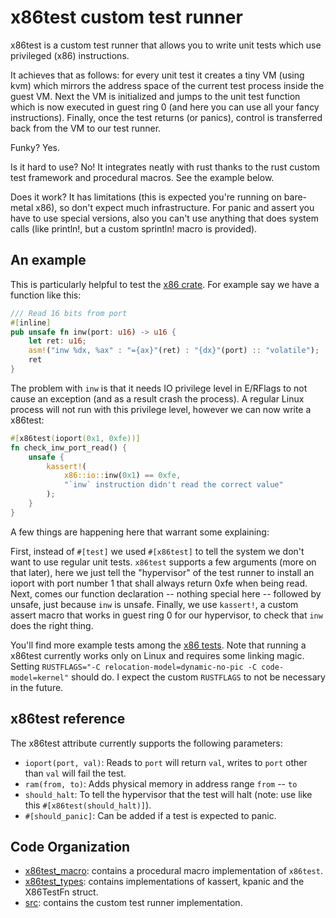# x86test custom test runner

x86test is a custom test runner that allows you to write unit tests which use
privileged (x86) instructions. 

It achieves that as follows: for every unit test it creates a tiny VM (using
kvm) which mirrors the address space of the current test process inside the
guest VM. Next the VM is initialized and jumps to the unit test function which
is now executed in guest ring 0 (and here you can use all your fancy
instructions). Finally, once the test returns (or panics), control is
transferred back from the VM to our test runner.

Funky? Yes. 

Is it hard to use? No! It integrates neatly with rust thanks to the rust custom
test framework and procedural macros. See the example below. 

Does it work? It has limitations (this is expected you're running on bare-metal
x86), so don't expect much infrastructure. For panic and assert you have to use
special versions, also you can't use anything that does system calls (like
println!, but a custom sprintln! macro is provided).

## An example

This is particularly helpful to test the [x86 crate](https://github.com/gz/rust-x86). 
For example say we have a function like this:

```rust
/// Read 16 bits from port
#[inline]
pub unsafe fn inw(port: u16) -> u16 {
    let ret: u16;
    asm!("inw %dx, %ax" : "={ax}"(ret) : "{dx}"(port) :: "volatile");
    ret
}
```

The problem with `inw` is that it needs IO privilege level in E/RFlags to not
cause an exception (and as a result crash the process). A regular Linux process
will not run with this privilege level, however we can now write a x86test:

```rust
#[x86test(ioport(0x1, 0xfe))]
fn check_inw_port_read() {
    unsafe {
        kassert!(
            x86::io::inw(0x1) == 0xfe,
            "`inw` instruction didn't read the correct value"
        );
    }
}
```

A few things are happening here that warrant some explaining:

First, instead of `#[test]` we used `#[x86test]` to tell the system we don't
want to use regular unit tests. `x86test` supports a few arguments (more on
that later), here we just tell the "hypervisor" of the test runner to install
an ioport with port number 1 that shall always return 0xfe when being read.
Next, comes our function declaration -- nothing special here -- followed by
unsafe, just because `inw` is unsafe. Finally, we use `kassert!`, a custom assert
macro that works in guest ring 0 for our hypervisor, to check that `inw` does
the right thing.

You'll find more example tests among the [x86 tests](../tests/kvm/bin.rs).
Note that running a x86test currently works only on Linux and requires some linking magic.
Setting `RUSTFLAGS="-C relocation-model=dynamic-no-pic -C code-model=kernel"` should do.
I expect the custom `RUSTFLAGS` to not be necessary in the future.

## x86test reference

The x86test attribute currently supports the following parameters:

* `ioport(port, val)`: Reads to `port` will return `val`, writes to `port` other than `val` will fail the test.
* `ram(from, to)`: Adds physical memory in address range `from` -- `to`
* `should_halt`: To tell the hypervisor that the test will halt (note: use like this `#[x86test(should_halt)]`).
* `#[should_panic]`: Can be added if a test is expected to panic.

## Code Organization

* [x86test_macro](x86test_macro): contains a procedural macro implementation of `x86test`.
* [x86test_types](x86test_types): contains implementations of kassert, kpanic and the X86TestFn struct.
* [src](src): contains the custom test runner implementation.
